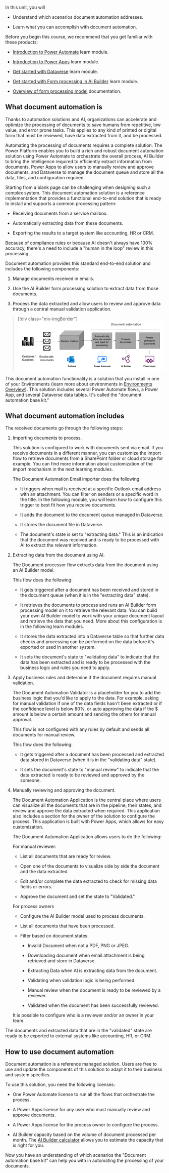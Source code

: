 In this unit, you will

- Understand which scenarios document automation addresses.

- Learn what you can accomplish with document automation.

Before you begin this course, we recommend that you get familiar with these products:

- [Introduction to Power Automate](https://docs.microsoft.com/learn/modules/introduction-power-automate/) learn module.

- [Introduction to Power Apps](https://docs.microsoft.com/learn/modules/introduction-power-apps/) learn module.

- [Get started with Dataverse](https://docs.microsoft.com/learn/modules/get-started-with-powerapps-common-data-service/) learn module.

- [Get started with Form processing in AI Builder](https://docs.microsoft.com/learn/modules/get-started-with-form-processing/) learn module.

- [Overview of form processing model](https://docs.microsoft.com/ai-builder/form-processing-model-overview) documentation.

## What document automation is

Thanks to automation solutions and AI, organizations can accelerate and optimize the processing of documents to save humans from repetitive, low value, and error prone tasks. This applies to any kind of printed or digital form that must be reviewed, have data extracted from it, and be processed.

Automating the processing of documents requires a complete solution. The Power Platform enables you to build a rich and robust document automation solution using Power Automate to orchestrate the overall process, AI Builder to bring the Intelligence required to efficiently extract information from documents, Power Apps to allow users to manually review and approve documents, and Dataverse to manage the document queue and store all the data, files, and configuration required.

Starting from a blank page can be challenging when designing such a complex system. This document automation solution is a reference implementation that provides a functional end-to-end solution that is ready to install and supports a common processing pattern: 

- Receiving documents from a service mailbox.

- Automatically extracting data from these documents.

- Exporting the results to a target system like accounting, HR or CRM.

Because of compliance rules or because AI doesn't always have 100% accuracy, there's a need to include a "human in the loop" review in this processing.

Document automation provides this standard end-to-end solution and includes the following components:

1. Manage documents received in emails.

1. Use the AI Builder form processing solution to extract data from those documents.

1. Process the data extracted and allow users to review and approve data through a central manual validation application.

> [!div class="mx-imgBorder"]
> [![Document automation consists of automatically storing documents and sending them for processing in Power Automate, processing documents in AI Builder, and reviewing processed documents in Power Apps.](../media/1-document-automation.png)](../media/1-document-automation.png#lightbox)

This document automation functionality is a solution that you install in one of your Environments (learn more about environments in [Environments Overview](https://docs.microsoft.com/power-platform/admin/environments-overview)). This solution includes several Power Automate flows, a Power App, and several Dataverse data tables. It's called the "document automation base kit."

## What document automation includes

The received documents go through the following steps:

1. Importing documents to process.

    This solution is configured to work with documents sent via email. If you receive documents in a different manner, you can customize the import flow to retrieve documents from a SharePoint folder or cloud storage for example. You can find more information about customization of the import mechanism in the next learning modules.

    The Document Automation Email importer does the following:

    - It triggers when mail is received at a specific Outlook email address with an attachment. You can filter on senders or a specific word in the title. In the following module, you will learn how to configure this trigger to best fit how you receive documents.

    - It adds the document to the document queue managed in Dataverse.

    - It stores the document file in Dataverse.

    - The document's state is set to "extracting data." This is an indication that the document was received and is ready to be processed with AI to extract the relevant information.

1. Extracting data from the document using AI.

    The Document processor flow extracts data from the document using an AI Builder model.

    This flow does the following:

    - It gets triggered after a document has been received and stored in the document queue (when it is in the "extracting data" state).

    - It retrieves the documents to process and runs an AI Builder form processing model on it to retrieve the relevant data. You can build your own AI Builder model to work with your unique document layout and retrieve the data that you need. More about this configuration is in the following learn modules.

    - It stores the data extracted into a Dataverse table so that further data checks and processing can be performed on the data before it's exported or used in another system.

    - It sets the document's state to "validating data" to indicate that the data has been extracted and is ready to be processed with the business logic and rules you need to apply.

1. Apply business rules and determine if the document requires manual validation.

    The Document Automation Validator is a placeholder for you to add the business logic that you'd like to apply to the data. For example, asking for manual validation if one of the data fields hasn't been extracted or if the confidence level is below 80%, or auto approving the data if the \$ amount is below a certain amount and sending the others for manual approval.

    This flow is not configured with any rules by default and sends all documents for manual review.

    This flow does the following:

    - It gets triggered after a document has been processed and extracted data stored in Dataverse (when it is in the "validating data" state).

    - It sets the document's state to "manual review" to indicate that the data extracted is ready to be reviewed and approved by the someone.

1. Manually reviewing and approving the document.

    The Document Automation Application is the central place where users can visualize all the documents that are in the pipeline, their states, and review and approve the data extracted when required. This application also includes a section for the owner of the solution to configure the process. This application is built with Power Apps, which allows for easy customization.

    The Document Automation Application allows users to do the following:

    For manual reviewer:

    - List all documents that are ready for review.

    - Open one of the documents to visualize side by side the document and the data extracted.

    - Edit and/or complete the data extracted to check for missing data fields or errors.

    - Approve the document and set the state to "Validated."

    For process owners

    - Configure the AI Builder model used to process documents.

    - List all documents that have been processed.

    - Filter based on document states:

      - Invalid Document when not a PDF, PNG or JPEG.

      - Downloading document when email attachment is being retrieved and store in Dataverse.

      - Extracting Data when AI is extracting data from the document.

      - Validating when validation logic is being performed.

      - Manual review when the document is ready to be reviewed by a reviewer.

      - Validated when the document has been successfully reviewed.

    It is possible to configure who is a reviewer and/or an owner in your team.

The documents and extracted data that are in the "validated" state are ready to be exported to external systems like accounting, HR, or CRM.

## How to use document automation

Document automation is a reference managed solution. Users are free to use and update the components of this solution to adapt it to their business and system specifics.

To use this solution, you need the following licenses:

- One Power Automate license to run all the flows that orchestrate the process.

- A Power Apps license for any user who must manually review and approve documents.

- A Power Apps license for the process owner to configure the process.

- AI Builder capacity based on the volume of document processed per month. The [AI Builder calculator](https://flow.microsoft.com/ai-builder-calculator/) allows you to estimate the capacity that is right for you.

Now you have an understanding of which scenarios the "Document automation base kit" can help you with in automating the processing of your documents.
